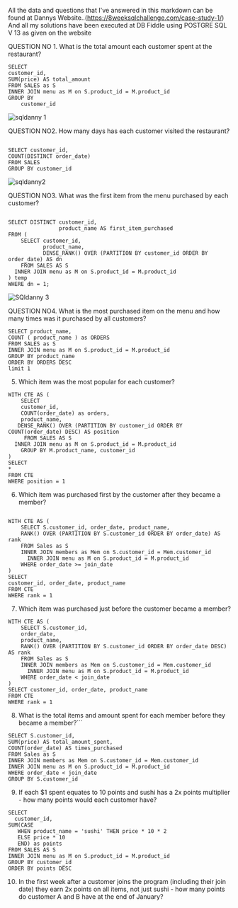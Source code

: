 All the data and questions that I've answered in this markdown can be found at Dannys Website..(https://8weeksqlchallenge.com/case-study-1/)
And all my solutions have been executed at DB Fiddle using POSTGRE SQL V 13 as given on the website

QUESTION NO 1. What is the total amount each customer spent at the restaurant?

```
SELECT 
customer_id,
SUM(price) AS total_amount
FROM SALES as S
INNER JOIN menu as M on S.product_id = M.product_id
GROUP BY 
    customer_id
```
![sqldanny 1](https://github.com/user-attachments/assets/23bcbc4a-afd4-441d-9218-d2130c86bfe3)

QUESTION NO2. How many days has each customer visited the restaurant?
```

SELECT customer_id, 
COUNT(DISTINCT order_date)
FROM SALES
GROUP BY customer_id

```
![sqldanny2](https://github.com/user-attachments/assets/54b50aba-e852-4170-bfe1-dd57cf9f45d1)

QUESTION NO3. What was the first item from the menu purchased by each customer?

```

SELECT DISTINCT customer_id,
                product_name AS first_item_purchased
FROM (
    SELECT customer_id,
           product_name,
           DENSE_RANK() OVER (PARTITION BY customer_id ORDER BY order_date) AS dn
    FROM SALES AS S 
  INNER JOIN menu as M on S.product_id = M.product_id
) temp
WHERE dn = 1;

```
![SQldanny 3](https://github.com/user-attachments/assets/532288b4-eb77-4882-84e8-c78b7b20adf8)

QUESTION NO4. What is the most purchased item on the menu and how many times was it purchased by all customers?

```
SELECT product_name,
COUNT ( product_name ) as ORDERS
FROM SALES as S
INNER JOIN menu as M on S.product_id = M.product_id
GROUP BY product_name
ORDER BY ORDERS DESC
limit 1

```

5.  Which item was the most popular for each customer?

```
WITH CTE AS (
	SELECT 
	customer_id,
    COUNT(order_date) as orders,
    product_name,
   DENSE_RANK() OVER (PARTITION BY customer_id ORDER BY COUNT(order_date) DESC) AS position
     FROM SALES AS S 
  INNER JOIN menu as M on S.product_id = M.product_id
    GROUP BY M.product_name, customer_id
) 
SELECT 
*
FROM CTE 
WHERE position = 1

```
6. Which item was purchased first by the customer after they became a member?

```

WITH CTE AS (
    SELECT S.customer_id, order_date, product_name, 
    RANK() OVER (PARTITION BY S.customer_id ORDER BY order_date) AS rank
    FROM Sales as S
    INNER JOIN members as Mem on S.customer_id = Mem.customer_id
      INNER JOIN menu as M on S.product_id = M.product_id
    WHERE order_date >= join_date
)
SELECT 
customer_id, order_date, product_name
FROM CTE
WHERE rank = 1

```
7. Which item was purchased just before the customer became a member?
```
WITH CTE AS (
    SELECT S.customer_id,
    order_date,
    product_name, 
    RANK() OVER (PARTITION BY S.customer_id ORDER BY order_date DESC) AS rank
    FROM Sales as S
    INNER JOIN members as Mem on S.customer_id = Mem.customer_id
      INNER JOIN menu as M on S.product_id = M.product_id
    WHERE order_date < join_date
)
SELECT customer_id, order_date, product_name
FROM CTE
WHERE rank = 1

```
8. What is the total items and amount spent for each member before they became a member?```
```
SELECT S.customer_id,
SUM(price) AS total_amount_spent,
COUNT(order_date) AS times_purchased
FROM Sales as S
INNER JOIN members as Mem on S.customer_id = Mem.customer_id
INNER JOIN menu as M on S.product_id = M.product_id
WHERE order_date < join_date
GROUP BY S.customer_id

```
9.  If each $1 spent equates to 10 points and sushi has a 2x points multiplier - how many points would each customer have?
```
SELECT
  customer_id,
SUM(CASE
   WHEN product_name = 'sushi' THEN price * 10 * 2
   ELSE price * 10  
   END) as points
FROM SALES AS S 
INNER JOIN menu as M on S.product_id = M.product_id
GROUP BY customer_id
ORDER BY points DESC

```
10. In the first week after a customer joins the program (including their join date) they earn 2x points on all items, not just sushi - how many points do customer A and B have at the end of January?
```
